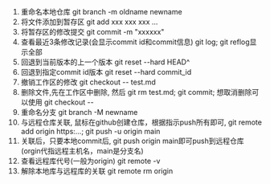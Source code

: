 1. 重命名本地仓库 git branch -m oldname newname
2. 将文件添加到暂存区 git add xxx xxx xxx ...
3. 将暂存区的修改提交 git commit -m "xxxxxx"
4. 查看最近3条修改记录(会显示commit id和commit信息) git log; git reflog显示全部
5. 回退到当前版本的上一个版本 git reset --hard HEAD^
6. 回退到指定commit id版本 git reset --hard commit_id
7. 撤销工作区的修改 git checkout -- test.md
8. 删除文件,先在工作区中删除, 然后 git rm test.md; git commit; 想取消删除可以使用 git checkout --
9. 重命名分支 git branch -M newname
10. 与远程仓库关联, 鼠标在github创建仓库，根据指示push所有即可, git remote add origin https:...; git push -u origin main
11. 关联后，只要本地commit后, git push origin main即可push到远程仓库(orgin代指远程主机名，main是分支名)
12. 查看远程库代号(一般为origin) git remote -v
12. 解除本地库与远程库的关联 git remote rm origin
